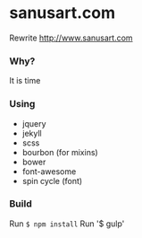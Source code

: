 # sanusart.com

Rewrite http://www.sanusart.com

### Why?

It is time

### Using

- jquery
- jekyll
- scss 
- bourbon (for mixins)
- bower
- font-awesome
- spin cycle (font)

### Build

Run `$ npm install`
Run '$ gulp'